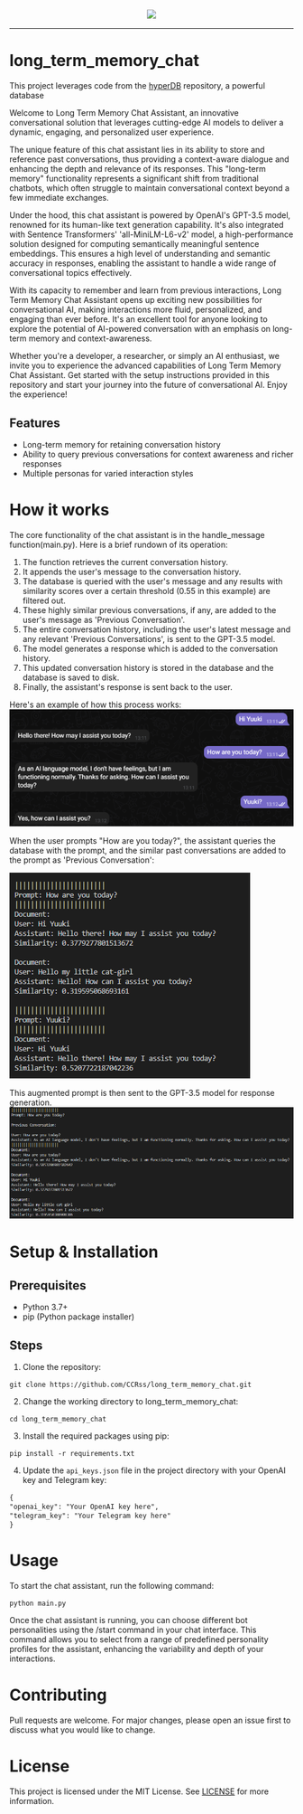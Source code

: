 <div align="center">

<h1></h1>

<img src="https://moe-counter.glitch.me/get/@LTMC?theme=moebooru" /><br>

</div>

------

# long_term_memory_chat
This project leverages code from the [hyperDB](https://github.com/jdagdelen/hyperDB) repository, a powerful database

Welcome to Long Term Memory Chat Assistant, an innovative conversational solution that leverages cutting-edge AI models to deliver a dynamic, engaging, and personalized user experience.

The unique feature of this chat assistant lies in its ability to store and reference past conversations, thus providing a context-aware dialogue and enhancing the depth and relevance of its responses. This "long-term memory" functionality represents a significant shift from traditional chatbots, which often struggle to maintain conversational context beyond a few immediate exchanges.

Under the hood, this chat assistant is powered by OpenAI's GPT-3.5 model, renowned for its human-like text generation capability. It's also integrated with Sentence Transformers' 'all-MiniLM-L6-v2' model, a high-performance solution designed for computing semantically meaningful sentence embeddings. This ensures a high level of understanding and semantic accuracy in responses, enabling the assistant to handle a wide range of conversational topics effectively.

With its capacity to remember and learn from previous interactions, Long Term Memory Chat Assistant opens up exciting new possibilities for conversational AI, making interactions more fluid, personalized, and engaging than ever before. It's an excellent tool for anyone looking to explore the potential of AI-powered conversation with an emphasis on long-term memory and context-awareness.

Whether you're a developer, a researcher, or simply an AI enthusiast, we invite you to experience the advanced capabilities of Long Term Memory Chat Assistant. Get started with the setup instructions provided in this repository and start your journey into the future of conversational AI. Enjoy the experience!

## Features
- Long-term memory for retaining conversation history
- Ability to query previous conversations for context awareness and richer responses
- Multiple personas for varied interaction styles

  
# How it works
The core functionality of the chat assistant is in the handle_message function(main.py). 
Here is a brief rundown of its operation:
1. The function retrieves the current conversation history.
2. It appends the user's message to the conversation history.
3. The database is queried with the user's message and any results with similarity scores over a certain threshold (0.55 in this example) are filtered out.
4. These highly similar previous conversations, if any, are added to the user's message as 'Previous Conversation'.
5. The entire conversation history, including the user's latest message and any relevant 'Previous Conversations', is sent to the GPT-3.5 model.
6. The model generates a response which is added to the conversation history.
7. This updated conversation history is stored in the database and the database is saved to disk.
8. Finally, the assistant's response is sent back to the user.

Here's an example of how this process works:
![alt text](images/telegram.png)

When the user prompts "How are you today?", the assistant queries the database with the prompt, and the similar past conversations are added to the prompt as 'Previous Conversation':

![alt text](images/terminal.png)

This augmented prompt is then sent to the GPT-3.5 model for response generation.
![alt text](images/terminal_augmented_prompt.png)

# Setup & Installation
## Prerequisites
- Python 3.7+
- pip (Python package installer)

  
## Steps
1. Clone the repository:
```
git clone https://github.com/CCRss/long_term_memory_chat.git
```
2. Change the working directory to long_term_memory_chat:
```
cd long_term_memory_chat
```
3. Install the required packages using pip:
```
pip install -r requirements.txt
```
4. Update the `api_keys.json` file in the project directory with your OpenAI key and Telegram key:

```
{
"openai_key": "Your OpenAI key here", 
"telegram_key": "Your Telegram key here"
}
```


# Usage
To start the chat assistant, run the following command:
```
python main.py
```
Once the chat assistant is running, you can choose different bot personalities using the /start command in your chat interface. This command allows you to select from a range of predefined personality profiles for the assistant, enhancing the variability and depth of your interactions.



# Contributing
Pull requests are welcome. For major changes, please open an issue first to discuss what you would like to change.


# License
This project is licensed under the MIT License. See [LICENSE](LICENSE) for more information.
